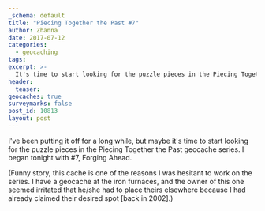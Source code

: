 ```yaml
---
_schema: default
title: "Piecing Together the Past #7"
author: Zhanna
date: 2017-07-12
categories:
  - geocaching
tags:
excerpt: >-
  It's time to start looking for the puzzle pieces in the Piecing Together the Past geocache series!
header:
  teaser:
geocaches: true
surveymarks: false
post_id: 10813
layout: post                       
---
```


I've been putting it off for a long while, but maybe it's time to start looking for the puzzle pieces in the Piecing Together the Past geocache series. I began tonight with #7, Forging Ahead.

(Funny story, this cache is one of the reasons I was hesitant to work on the series. I have a geocache at the iron furnaces, and the owner of this one seemed irritated that he/she had to place theirs elsewhere because I had already claimed their desired spot [back in 2002].)
 

 